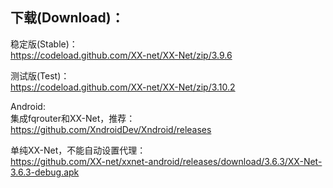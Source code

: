 
## 下载(Download)：
稳定版(Stable)：  
https://codeload.github.com/XX-net/XX-Net/zip/3.9.6


测试版(Test)：  
https://codeload.github.com/XX-net/XX-Net/zip/3.10.2


Android:  
集成fqrouter和XX-Net，推荐：  
https://github.com/XndroidDev/Xndroid/releases

单纯XX-Net，不能自动设置代理：    
https://github.com/XX-net/xxnet-android/releases/download/3.6.3/XX-Net-3.6.3-debug.apk
